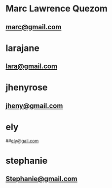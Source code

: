 # Marc Lawrence Quezom
## marc@gmail.com

# larajane
## lara@gmail.com

# jhenyrose
## jheny@gmail.com
# ely
##ely@gail.com

# stephanie
## Stephanie@gmail.com
